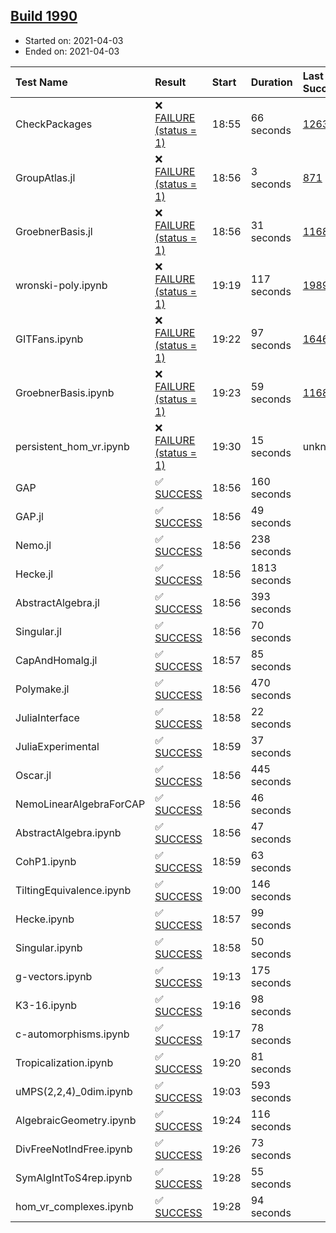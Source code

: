 ## [Build 1990](https://oscarci.mathematik.uni-kl.de/job/oscar-stable/1990/)

* Started on: 2021-04-03
* Ended on: 2021-04-03

| Test Name    | Result | Start | Duration | Last Success | First Failure |
|:-------------|:-------|:------|:---------|:-------------|:--------------|
| CheckPackages | ❌ [FAILURE (status = 1)](https://oscarci.mathematik.uni-kl.de/job/oscar-stable/1990/artifact/logs/build-1990/CheckPackages.log) | 18:55 | 66 seconds | [1263](https://oscarci.mathematik.uni-kl.de/job/oscar-stable/1263/) | [1264](https://oscarci.mathematik.uni-kl.de/job/oscar-stable/1264/) |
| GroupAtlas.jl | ❌ [FAILURE (status = 1)](https://oscarci.mathematik.uni-kl.de/job/oscar-stable/1990/artifact/logs/build-1990/GroupAtlas.jl.log) | 18:56 | 3 seconds | [871](https://oscarci.mathematik.uni-kl.de/job/oscar-stable/871/) | [872](https://oscarci.mathematik.uni-kl.de/job/oscar-stable/872/) |
| GroebnerBasis.jl | ❌ [FAILURE (status = 1)](https://oscarci.mathematik.uni-kl.de/job/oscar-stable/1990/artifact/logs/build-1990/GroebnerBasis.jl.log) | 18:56 | 31 seconds | [1168](https://oscarci.mathematik.uni-kl.de/job/oscar-stable/1168/) | [1169](https://oscarci.mathematik.uni-kl.de/job/oscar-stable/1169/) |
| wronski-poly.ipynb | ❌ [FAILURE (status = 1)](https://oscarci.mathematik.uni-kl.de/job/oscar-stable/1990/artifact/logs/build-1990/wronski-poly.ipynb.log) | 19:19 | 117 seconds | [1989](https://oscarci.mathematik.uni-kl.de/job/oscar-stable/1989/) | [1990](https://oscarci.mathematik.uni-kl.de/job/oscar-stable/1990/) |
| GITFans.ipynb | ❌ [FAILURE (status = 1)](https://oscarci.mathematik.uni-kl.de/job/oscar-stable/1990/artifact/logs/build-1990/GITFans.ipynb.log) | 19:22 | 97 seconds | [1646](https://oscarci.mathematik.uni-kl.de/job/oscar-stable/1646/) | [1647](https://oscarci.mathematik.uni-kl.de/job/oscar-stable/1647/) |
| GroebnerBasis.ipynb | ❌ [FAILURE (status = 1)](https://oscarci.mathematik.uni-kl.de/job/oscar-stable/1990/artifact/logs/build-1990/GroebnerBasis.ipynb.log) | 19:23 | 59 seconds | [1168](https://oscarci.mathematik.uni-kl.de/job/oscar-stable/1168/) | [1169](https://oscarci.mathematik.uni-kl.de/job/oscar-stable/1169/) |
| persistent_hom_vr.ipynb | ❌ [FAILURE (status = 1)](https://oscarci.mathematik.uni-kl.de/job/oscar-stable/1990/artifact/logs/build-1990/persistent_hom_vr.ipynb.log) | 19:30 | 15 seconds | unknown | unknown |
| GAP | ✅ [SUCCESS](https://oscarci.mathematik.uni-kl.de/job/oscar-stable/1990/artifact/logs/build-1990/GAP.log) | 18:56 | 160 seconds |  |  |
| GAP.jl | ✅ [SUCCESS](https://oscarci.mathematik.uni-kl.de/job/oscar-stable/1990/artifact/logs/build-1990/GAP.jl.log) | 18:56 | 49 seconds |  |  |
| Nemo.jl | ✅ [SUCCESS](https://oscarci.mathematik.uni-kl.de/job/oscar-stable/1990/artifact/logs/build-1990/Nemo.jl.log) | 18:56 | 238 seconds |  |  |
| Hecke.jl | ✅ [SUCCESS](https://oscarci.mathematik.uni-kl.de/job/oscar-stable/1990/artifact/logs/build-1990/Hecke.jl.log) | 18:56 | 1813 seconds |  |  |
| AbstractAlgebra.jl | ✅ [SUCCESS](https://oscarci.mathematik.uni-kl.de/job/oscar-stable/1990/artifact/logs/build-1990/AbstractAlgebra.jl.log) | 18:56 | 393 seconds |  |  |
| Singular.jl | ✅ [SUCCESS](https://oscarci.mathematik.uni-kl.de/job/oscar-stable/1990/artifact/logs/build-1990/Singular.jl.log) | 18:56 | 70 seconds |  |  |
| CapAndHomalg.jl | ✅ [SUCCESS](https://oscarci.mathematik.uni-kl.de/job/oscar-stable/1990/artifact/logs/build-1990/CapAndHomalg.jl.log) | 18:57 | 85 seconds |  |  |
| Polymake.jl | ✅ [SUCCESS](https://oscarci.mathematik.uni-kl.de/job/oscar-stable/1990/artifact/logs/build-1990/Polymake.jl.log) | 18:56 | 470 seconds |  |  |
| JuliaInterface | ✅ [SUCCESS](https://oscarci.mathematik.uni-kl.de/job/oscar-stable/1990/artifact/logs/build-1990/JuliaInterface.log) | 18:58 | 22 seconds |  |  |
| JuliaExperimental | ✅ [SUCCESS](https://oscarci.mathematik.uni-kl.de/job/oscar-stable/1990/artifact/logs/build-1990/JuliaExperimental.log) | 18:59 | 37 seconds |  |  |
| Oscar.jl | ✅ [SUCCESS](https://oscarci.mathematik.uni-kl.de/job/oscar-stable/1990/artifact/logs/build-1990/Oscar.jl.log) | 18:56 | 445 seconds |  |  |
| NemoLinearAlgebraForCAP | ✅ [SUCCESS](https://oscarci.mathematik.uni-kl.de/job/oscar-stable/1990/artifact/logs/build-1990/NemoLinearAlgebraForCAP.log) | 18:56 | 46 seconds |  |  |
| AbstractAlgebra.ipynb | ✅ [SUCCESS](https://oscarci.mathematik.uni-kl.de/job/oscar-stable/1990/artifact/logs/build-1990/AbstractAlgebra.ipynb.log) | 18:56 | 47 seconds |  |  |
| CohP1.ipynb | ✅ [SUCCESS](https://oscarci.mathematik.uni-kl.de/job/oscar-stable/1990/artifact/logs/build-1990/CohP1.ipynb.log) | 18:59 | 63 seconds |  |  |
| TiltingEquivalence.ipynb | ✅ [SUCCESS](https://oscarci.mathematik.uni-kl.de/job/oscar-stable/1990/artifact/logs/build-1990/TiltingEquivalence.ipynb.log) | 19:00 | 146 seconds |  |  |
| Hecke.ipynb | ✅ [SUCCESS](https://oscarci.mathematik.uni-kl.de/job/oscar-stable/1990/artifact/logs/build-1990/Hecke.ipynb.log) | 18:57 | 99 seconds |  |  |
| Singular.ipynb | ✅ [SUCCESS](https://oscarci.mathematik.uni-kl.de/job/oscar-stable/1990/artifact/logs/build-1990/Singular.ipynb.log) | 18:58 | 50 seconds |  |  |
| g-vectors.ipynb | ✅ [SUCCESS](https://oscarci.mathematik.uni-kl.de/job/oscar-stable/1990/artifact/logs/build-1990/g-vectors.ipynb.log) | 19:13 | 175 seconds |  |  |
| K3-16.ipynb | ✅ [SUCCESS](https://oscarci.mathematik.uni-kl.de/job/oscar-stable/1990/artifact/logs/build-1990/K3-16.ipynb.log) | 19:16 | 98 seconds |  |  |
| c-automorphisms.ipynb | ✅ [SUCCESS](https://oscarci.mathematik.uni-kl.de/job/oscar-stable/1990/artifact/logs/build-1990/c-automorphisms.ipynb.log) | 19:17 | 78 seconds |  |  |
| Tropicalization.ipynb | ✅ [SUCCESS](https://oscarci.mathematik.uni-kl.de/job/oscar-stable/1990/artifact/logs/build-1990/Tropicalization.ipynb.log) | 19:20 | 81 seconds |  |  |
| uMPS(2,2,4)_0dim.ipynb | ✅ [SUCCESS](https://oscarci.mathematik.uni-kl.de/job/oscar-stable/1990/artifact/logs/build-1990/uMPS-2-2-4-_0dim.ipynb.log) | 19:03 | 593 seconds |  |  |
| AlgebraicGeometry.ipynb | ✅ [SUCCESS](https://oscarci.mathematik.uni-kl.de/job/oscar-stable/1990/artifact/logs/build-1990/AlgebraicGeometry.ipynb.log) | 19:24 | 116 seconds |  |  |
| DivFreeNotIndFree.ipynb | ✅ [SUCCESS](https://oscarci.mathematik.uni-kl.de/job/oscar-stable/1990/artifact/logs/build-1990/DivFreeNotIndFree.ipynb.log) | 19:26 | 73 seconds |  |  |
| SymAlgIntToS4rep.ipynb | ✅ [SUCCESS](https://oscarci.mathematik.uni-kl.de/job/oscar-stable/1990/artifact/logs/build-1990/SymAlgIntToS4rep.ipynb.log) | 19:28 | 55 seconds |  |  |
| hom_vr_complexes.ipynb | ✅ [SUCCESS](https://oscarci.mathematik.uni-kl.de/job/oscar-stable/1990/artifact/logs/build-1990/hom_vr_complexes.ipynb.log) | 19:28 | 94 seconds |  |  |
